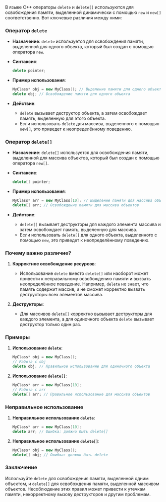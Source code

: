 В языке C++ операторы `delete` и `delete[]` используются для освобождения памяти, выделенной динамически с помощью `new` и `new[]` соответственно. Вот ключевые различия между ними:

### Оператор `delete`

- **Назначение**: `delete` используется для освобождения памяти, выделенной для одного объекта, который был создан с помощью оператора `new`.

- **Синтаксис**:

  ```cpp
  delete pointer;
  ```

- **Пример использования**:

  ```cpp
  MyClass* obj = new MyClass(); // Выделение памяти для одного объекта
  delete obj; // Освобождение памяти для одного объекта
  ```

- **Действие**: 
  - `delete` вызывает деструктор объекта, а затем освобождает память, выделенную для этого объекта.
  - Если использовать `delete` для массива, выделенного с помощью `new[]`, это приведет к неопределённому поведению.

### Оператор `delete[]`

- **Назначение**: `delete[]` используется для освобождения памяти, выделенной для массива объектов, который был создан с помощью оператора `new[]`.

- **Синтаксис**:

  ```cpp
  delete[] pointer;
  ```

- **Пример использования**:

  ```cpp
  MyClass* arr = new MyClass[10]; // Выделение памяти для массива объектов
  delete[] arr; // Освобождение памяти для массива объектов
  ```

- **Действие**: 
  - `delete[]` вызывает деструкторы для каждого элемента массива и затем освобождает память, выделенную для массива.
  - Если использовать `delete[]` для одного объекта, выделенного с помощью `new`, это приведет к неопределённому поведению.

### Почему важно различие?

1. **Корректное освобождение ресурсов**:
   - Использование `delete` вместо `delete[]` или наоборот может привести к неправильному освобождению памяти и вызвать неопределённое поведение. Например, `delete` не знает, что память содержит массив, и не сможет корректно вызвать деструкторы всех элементов массива.

2. **Деструкторы**:
   - Для массивов `delete[]` корректно вызывает деструкторы для каждого элемента, а для одиночного объекта `delete` вызывает деструктор только один раз.

### Примеры

1. **Использование `delete`**:

   ```cpp
   MyClass* obj = new MyClass();
   // Работа с obj
   delete obj; // Правильное использование для одиночного объекта
   ```

2. **Использование `delete[]`**:

   ```cpp
   MyClass* arr = new MyClass[10];
   // Работа с arr
   delete[] arr; // Правильное использование для массива объектов
   ```

### Неправильное использование

1. **Неправильное использование `delete`**:

   ```cpp
   MyClass* arr = new MyClass[10];
   delete arr; // Ошибка: должно быть delete[]
   ```

2. **Неправильное использование `delete[]`**:

   ```cpp
   MyClass* obj = new MyClass();
   delete[] obj; // Ошибка: должно быть delete
   ```

### Заключение

Используйте `delete` для освобождения памяти, выделенной одним объектом, и `delete[]` для освобождения памяти, выделенной массивом объектов. Несоблюдение этих правил может привести к утечкам памяти, некорректному вызову деструкторов и другим проблемам.